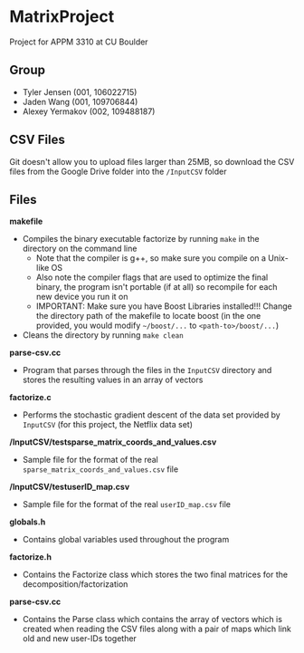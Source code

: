 # MatrixProject

Project for APPM 3310 at CU Boulder

## Group

- Tyler Jensen (001, 106022715)
- Jaden Wang (001, 109706844)
- Alexey Yermakov (002, 109488187)

## CSV Files

Git doesn't allow you to upload files larger than 25MB, so download the CSV files from the Google Drive folder into the `/InputCSV` folder

## Files

**makefile**
- Compiles the binary executable factorize by running `make` in the directory on the command line
  - Note that the compiler is g++, so make sure you compile on a Unix-like OS
  - Also note the compiler flags that are used to optimize the final binary, the program isn't portable (if at all) so recompile for each new device you run it on
  - IMPORTANT: Make sure you have Boost Libraries installed!!! Change the directory path of the makefile to locate boost (in the one provided, you would modify `~/boost/...` to `<path-to>/boost/...`)
- Cleans the directory by running `make clean`  

**parse-csv.cc**
- Program that parses through the files in the `InputCSV` directory and stores the resulting values in an array of vectors  

**factorize.c**
- Performs the stochastic gradient descent of the data set provided by `InputCSV` (for this project, the Netflix data set)  

**/InputCSV/testsparse_matrix_coords_and_values.csv**
- Sample file for the format of the real `sparse_matrix_coords_and_values.csv` file  
  
**/InputCSV/testuserID_map.csv**
- Sample file for the format of the real `userID_map.csv` file  

**globals.h**
- Contains global variables used throughout the program  

**factorize.h**
- Contains the Factorize class which stores the two final matrices for the decomposition/factorization  

**parse-csv.cc**
- Contains the Parse class which contains the array of vectors which is created when reading the CSV files along with a pair of maps which link old and new user-IDs together  
